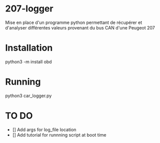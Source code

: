 # 207-logger
Mise en place d'un programme python permettant de récupérer et d'analyser différentes valeurs provenant du bus CAN d'une Peugeot 207


# Installation

python3 -m install obd


# Running

python3 car_logger.py






# TO DO

- [] Add args for log_file location
- [] Add tutorial for runnning script at boot time

